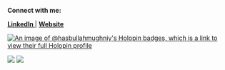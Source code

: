 **Connect with me:**

**<a href="https://www.linkedin.com/in/hasbullah-mughniy">
LinkedIn
</a>**
|
**<a href="https://www.triptasoft.com">
Website
</a>**

[![An image of @hasbullahmughniy's Holopin badges, which is a link to view their full Holopin profile](https://holopin.me/hasbullahmughniy)](https://holopin.io/@hasbullahmughniy)  

<img src="https://github-readme-stats.vercel.app/api?username=hasbullah-mughniy&show_icons=true&theme=algolia&hide_border=true&count_private=true&line_height=27"/>

<img src="https://github-readme-stats.vercel.app/api/top-langs/?username=hasbullah-mughniy&theme=algolia&hide_border=true&langs_count=5&count_private=true&hide=blade,scss,css&exclude_repo=badaso"/>
